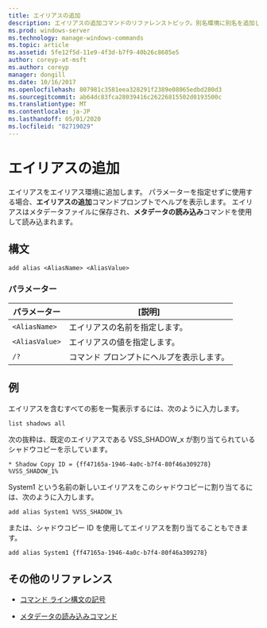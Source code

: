 ```yaml
---
title: エイリアスの追加
description: エイリアスの追加コマンドのリファレンストピック。別名環境に別名を追加します。
ms.prod: windows-server
ms.technology: manage-windows-commands
ms.topic: article
ms.assetid: 5fe12f5d-11e9-4f3d-b7f9-40b26c8685e5
author: coreyp-at-msft
ms.author: coreyp
manager: dongill
ms.date: 10/16/2017
ms.openlocfilehash: 807981c3581eea328291f2389e08065edbd280d3
ms.sourcegitcommit: ab64dc83fca28039416c26226815502d0193500c
ms.translationtype: MT
ms.contentlocale: ja-JP
ms.lasthandoff: 05/01/2020
ms.locfileid: "82719029"
---
```

# <a name="add-alias"></a>エイリアスの追加

エイリアスをエイリアス環境に追加します。 パラメーターを指定せずに使用する場合、**エイリアスの追加**コマンドプロンプトでヘルプを表示します。 エイリアスはメタデータファイルに保存され、**メタデータの読み込み**コマンドを使用して読み込まれます。

## <a name="syntax"></a>構文

```
add alias <AliasName> <AliasValue>
```

### <a name="parameters"></a>パラメーター

| パラメーター | [説明] |
| --------- | ----------- |
| `<AliasName>` | エイリアスの名前を指定します。 |
| `<AliasValue>` | エイリアスの値を指定します。 |
| `/?` | コマンド プロンプトにヘルプを表示します。 |

## <a name="examples"></a>例

エイリアスを含むすべての影を一覧表示するには、次のように入力します。

```
list shadows all
```

次の抜粋は、既定のエイリアスである VSS_SHADOW_x が割り当てられているシャドウコピーを示しています。

```
* Shadow Copy ID = {ff47165a-1946-4a0c-b7f4-80f46a309278}
%VSS_SHADOW_1%
```

System1 という名前の新しいエイリアスをこのシャドウコピーに割り当てるには、次のように入力します。

```
add alias System1 %VSS_SHADOW_1%
```

または、シャドウコピー ID を使用してエイリアスを割り当てることもできます。

```
add alias System1 {ff47165a-1946-4a0c-b7f4-80f46a309278}
```

## <a name="additional-references"></a>その他のリファレンス

- [コマンド ライン構文の記号](command-line-syntax-key.md)

- [メタデータの読み込みコマンド](load-metadata.md)
